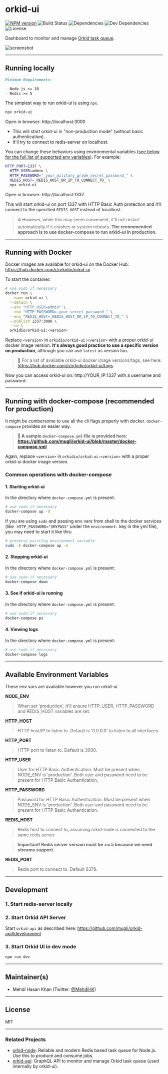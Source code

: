 # orkid-ui

[![NPM version](https://img.shields.io/npm/v/orkid-ui.svg)](https://www.npmjs.com/package/orkid-ui)
![Build Status](https://img.shields.io/circleci/build/github/mugli/orkid-ui/master?token=f78af6f8cfd2fae3da889804cb09d0620495a8f8)
![Dependencies](https://img.shields.io/david/mugli/orkid-ui.svg?style=flat)
![Dev Dependencies](https://img.shields.io/david/dev/mugli/orkid-ui.svg?style=flat)
![License](https://img.shields.io/npm/l/orkid-ui?style=flat)

Dashboard to monitor and manage [Orkid task queue](https://github.com/mugli/orkid-node).

![screenshot](https://raw.githubusercontent.com/mugli/orkid-ui/master/screenshot.png)

---

## Running locally

```md
Minimum Requirements:

- Node.js >= 10
- Redis >= 5
```

The simplest way to run orkid-ui is using `npx`.

```sh
npx orkid-ui
```

Open in browser: http://localhost:3000

- This will start orkid-ui in "non-production mode" (without basic authentication).
- It'll try to connect to redis-server on localhost.

You can change these behaviors using environmental variables ([see below for the full list of supported env variables](#available-environment-variables)). For example:

```sh
HTTP_PORT=1337 \
  HTTP_USER=admin \
  HTTP_PASSWORD="_your_military_grade_secret_password_" \
  REDIS_HOST=_REDIS_HOST_OR_IP_TO_CONNECT_TO_ \
  npx orkid-ui
```

Open in browser: http://localhost:1337

This will start orkid-ui on port 1337 with HTTP Basic Auth protection and it'll connect to the specified `REDIS_HOST` instead of localhost.

> ❄️ However, while this may seem convenient, it'll not restart automatically if it crashes or system reboots. **The recommended approach is to use docker-compose to run orkid-ui in production.**

---

## Running with Docker

Docker images are available for orkid-ui on the Docker Hub: https://hub.docker.com/r/orkidio/orkid-ui

To start the container:

```sh
# use sudo if necessary
docker run \
  --name orkid-ui \
  --detach \
  --env "HTTP_USER=admin" \
  --env "HTTP_PASSWORD=_your_secret_password_" \
  --env "REDIS_HOST=_REDIS_HOST_OR_IP_TO_CONNECT_TO_" \
  --publish 1337:3000 \
  --rm \
  orkidio/orkid-ui:<version>
```

Replace `<version>` in `orkidio/orkid-ui:<version>` with a proper orkid-ui docker image version. **It's always good practice to use a specific version on production**, although you can use `latest` as version too.

> 🙌 For a list of available orkid-ui docker image versions/tags, see here: https://hub.docker.com/r/orkidio/orkid-ui/tags

Now you can access orkid-ui on: http://YOUR_IP:1337 with a username and password.

---

## Running with docker-compose (recommended for production)

It might be cumbersome to use all the cli flags properly with docker. `docker-compose` provides an easier way.

> **🤗 A sample `docker-compose.yml` file is provided here: https://github.com/mugli/orkid-ui/blob/master/docker-compose.yml**

Again, replace `<version>` in `orkidio/orkid-ui:<version>` with a proper orkid-ui docker image version.

### Common operations with docker-compose

#### 1. Starting orkid-ui

In the directory where `docker-compose.yml` is present:

```sh
# use sudo if necessary
docker-compose up -d
```

If you are using `sudo` and passing env vars from shell to the docker services (like `-HTTP_PASSWORD="$MYPASS"` under the `environment:` key in the yml file), you may need to start it like this:

```sh
# preserve existing environment variable
sudo -E docker-compose up -d
```

#### 2. Stopping orkid-ui

In the directory where `docker-compose.yml` is present:

```sh
# use sudo if necessary
docker-compose down
```

#### 3. See if orkid-ui is running

In the directory where `docker-compose.yml` is present:

```sh
# use sudo if necessary
docker-compose ps
```

#### 4. Viewing logs

In the directory where `docker-compose.yml` is present:

```sh
# use sudo if necessary
docker-compose logs
```

---

## Available Environment Variables

These env vars are available however you run orkid-ui.

**NODE_ENV**

> When set 'production', it'll ensure HTTP_USER, HTTP_PASSWORD and REDIS_HOST variables are set.

**HTTP_HOST**

> HTTP host/IP to listen to. Default is '0.0.0.0' to listen to all interfaces.

**HTTP_PORT**

> HTTP port to listen to. Default is 3000.

**HTTP_USER**

> User for HTTP Basic Authentication. Must be present when NODE_ENV is 'production'. Both user and password need to be present for HTTP Basic Authentication.

**HTTP_PASSWORD**

> Password for HTTP Basic Authentication. Must be present when NODE_ENV is 'production'. Both user and password need to be present for HTTP Basic Authentication.

**REDIS_HOST**

> Redis host to connect to, assuming orkid-node is connected to the same redis server.

> **Important! Redis server version must be >= 5 because we need streams support.**

**REDIS_PORT**

> Redis port to connect to. Default 6379.

---

## Development

### 1. Start redis-server locally

### 2. Start Orkid API Server

Start `orkid-api` as described here: https://github.com/mugli/orkid-api#development

### 3. Start Orkid UI in dev mode

```sh
npm run dev
```

---

## Maintainer(s)

- Mehdi Hasan Khan (Twitter: [@MehdiHK](https://twitter.com/MehdiHK))

---

## License

MIT

---

### Related Projects

- [orkid-node](https://github.com/mugli/orkid-node): Reliable and modern Redis based task queue for Node.js. Use this to produce and consume jobs.
- [orkid-api](https://github.com/mugli/orkid-api): GraphQL API to monitor and manage Orkid task queue (used internally by orkid-ui).
